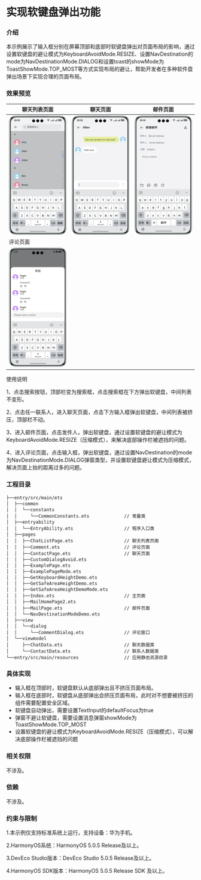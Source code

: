 # 实现软键盘弹出功能

### 介绍

本示例展示了输入框分别在屏幕顶部和底部时软键盘弹出对页面布局的影响，通过设置软键盘的避让模式为KeyboardAvoidMode.RESIZE、设置NavDestination的mode为NavDestinationMode.DIALOG和设置toast的showMode为ToastShowMode.TOP_MOST等方式实现布局的避让，帮助开发者在多种软件盘弹出场景下实现合理的页面布局。

### 效果预览
| 聊天列表页面                        | 聊天页面                          | 邮件页面                          |
|-------------------------------|-------------------------------|-------------------------------|
| ![](screenshots/device/1.png) | ![](screenshots/device/2.png) | ![](screenshots/device/3.png) |
| 评论页面                          | 
| ![](screenshots/device/4.png) | 

使用说明

1、点击搜索按钮，顶部栏变为搜索框，点击搜索框在下方弹出软键盘，中间列表不变形。

2、点击任一联系人，进入聊天页面，点击下方输入框弹出软键盘，中间列表被挤压，顶部栏不动。

3、进入邮件页面，点击发件人，弹出软键盘，通过设置软键盘的避让模式为KeyboardAvoidMode.RESIZE（压缩模式），来解决底部操作栏被遮挡的问题。

4、进入评论页面，点击输入框，弹出软键盘，通过设置NavDestination的mode为NavDestinationMode.DIALOG弹窗类型，并设置软键盘避让模式为压缩模式，解决页面上抬的距离过多的问题。

### 工程目录
```
├──entry/src/main/ets
│  ├──common
│  │  └──constants
│  │     └──CommonConstants.ets             // 常量类
│  ├──entryability
│  │  └──EntryAbility.ets                   // 程序入口类
│  ├──pages
│  │  ├──ChatListPage.ets                   // 聊天列表页面
│  │  ├──Comment.ets                        // 评论页面
│  │  ├──ContactPage.ets                    // 聊天页面
│  │  ├──CustomDialogAvoid.ets    
│  │  ├──ExamplePage.ets    
│  │  ├──ExamplePageMode.ets   
│  │  ├──GetKeyboardHeightDemo.ets
│  │  ├──GetSafeAreaHeightDemo.ets
│  │  ├──GetSafeAreaHeightDemoMode.ets         
│  │  ├──Index.ets                          // 主页面
│  │  ├──MailHomePage2.ets
│  │  ├──MailPage.ets                       // 邮件页面
│  │  └──NavDestinationModeDemo.ets 
│  ├──view
│  │  └──dialog
│  │     └──CommentDialog.ets               // 评论窗口
│  └──viewmodel
│     ├──ChatData.ets                       // 聊天数据类
│     └──ContactData.ets                    // 联系人数据类
└──entry/src/main/resources                 // 应用静态资源目录
```
### 具体实现

* 输入框在顶部时，软键盘默认从底部弹出且不挤压页面布局。
* 输入框在底部时，软键盘从底部弹出会挤压页面布局，此时对不想要被挤压的组件需要配置安全区域。
* 软键盘自动弹出，需要设置TextInput的defaultFocus为true
* 弹窗不避让软键盘，需要设置消息弹窗showMode为ToastShowMode.TOP_MOST
* 设置软键盘的避让模式为KeyboardAvoidMode.RESIZE（压缩模式），可以解决底部操作栏被遮挡的问题

### 相关权限

不涉及。

### 依赖

不涉及。

### 约束与限制

1.本示例仅支持标准系统上运行，支持设备：华为手机。

2.HarmonyOS系统：HarmonyOS 5.0.5 Release及以上。

3.DevEco Studio版本：DevEco Studio 5.0.5 Release及以上。

4.HarmonyOS SDK版本：HarmonyOS 5.0.5 Release SDK 及以上。